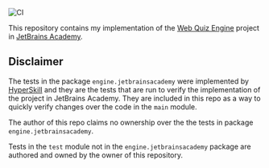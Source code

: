 ![CI](https://github.com/carlos-velasco/JetBrainsAcademy-WebQuizEngine/workflows/CI/badge.svg)

This repository contains my implementation of the [Web Quiz Engine](https://hyperskill.org/projects/91) project in [JetBrains Academy](https://www.jetbrains.com/academy/).

## Disclaimer
The tests in the package ``engine.jetbrainsacademy`` were implemented by [HyperSkill](https://hyperskill.org/) and they are the tests that are run to verify the implementation of the project in JetBrains Academy. They are included in this repo as a way to quickly verify changes over the code in the `main` module.

The author of this repo claims no ownership over the the tests in package ``engine.jetbrainsacademy``.

Tests in the ``test`` module not in the ``engine.jetbrainsacademy`` package are authored and owned by the owner of this repository.


